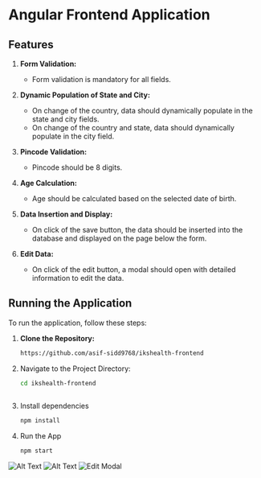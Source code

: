 # Angular Frontend Application

## Features

1. **Form Validation:**
   - Form validation is mandatory for all fields.

2. **Dynamic Population of State and City:**
   - On change of the country, data should dynamically populate in the state and city fields.
   - On change of the country and state, data should dynamically populate in the city field.

3. **Pincode Validation:**
   - Pincode should be 8 digits.

4. **Age Calculation:**
   - Age should be calculated based on the selected date of birth.

5. **Data Insertion and Display:**
   - On click of the save button, the data should be inserted into the database and displayed on the page below the form.

6. **Edit Data:**
   - On click of the edit button, a modal should open with detailed information to edit the data.

## Running the Application

To run the application, follow these steps:

1. **Clone the Repository:**
   ```bash
   https://github.com/asif-sidd9768/ikshealth-frontend
2. Navigate to the Project Directory:
   ```bash
   cd ikshealth-frontend
  
3. Install dependencies
   ```bash
   npm install

4. Run the App
   ```bash
   npm start

![Alt Text](https://i.ibb.co/QNFyC1q/Screenshot-2023-12-30-at-5-42-48-PM.png, "USER REGISTER FORM")
![Alt Text](https://i.ibb.co/DYcjkDh/Screenshot-2023-12-30-at-5-42-55-PM.png, "USER RECORDS TABLE")
![Edit Modal](https://i.ibb.co/JHPg2MF/Screenshot-2023-12-30-at-5-43-01-PM.png, "USER EDIT MODAL")
